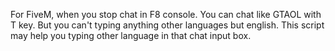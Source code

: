 For FiveM,
when you stop chat in F8 console.
You can chat like GTAOL with T key.
But you can't typing anything other languages but english.
This script may help you typing other language in that chat input box.
